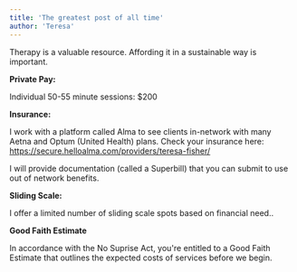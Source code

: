 ```yaml
---
title: 'The greatest post of all time'
author: 'Teresa'
---
```


Therapy is a valuable resource. Affording it in a sustainable way is important.

**Private Pay:**

Individual 50-55 minute sessions: $200

**Insurance:**

I work with a platform called Alma to see clients in-network with many Aetna and Optum (United Health) plans. Check your insurance here: https://secure.helloalma.com/providers/teresa-fisher/

I will provide documentation (called a Superbill) that you can submit to use out of network benefits. 

**Sliding Scale:**

I offer a limited number of sliding scale spots based on financial need.. 

**Good Faith Estimate**

In accordance with the No Suprise Act, you're entitled to a Good Faith Estimate that outlines the expected costs of services before we begin.
